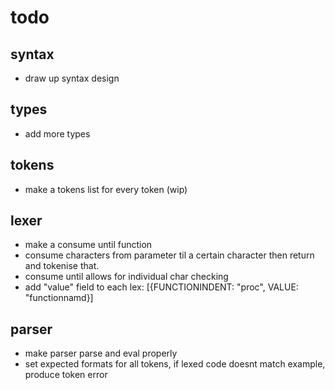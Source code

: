 # todo

## syntax
* draw up syntax design

## types
* add more types

## tokens
* make a tokens list for every token (wip)

## lexer
* make a consume until function
* consume characters from parameter til
a certain character then return and tokenise that.
* consume until allows for individual char checking
* add "value" field to each lex:
[{FUNCTIONINDENT: "proc", VALUE: "functionnamd}]

## parser
* make parser parse and eval properly
* set expected formats for all tokens, if lexed
code doesnt match example, produce token error
